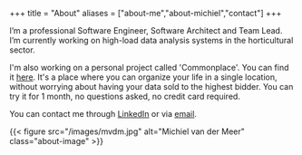 +++
title = "About"
aliases = ["about-me","about-michiel","contact"]
+++

I’m a professional Software Engineer, Software Architect and Team Lead. I’m currently working on high-load data analysis systems in the horticultural sector.

I'm also working on a personal project called 'Commonplace'. You can find it [here](https://commonplace.mvdm.io). It's a place where you can organize your life in a single location, without worrying about having your data sold to the highest bidder. You can try it for 1 month, no questions asked, no credit card required. 

You can contact me through [LinkedIn](https://www.linkedin.com/in/michielmeer/) or via [email](mailto:mvdm@hey.com).

{{< figure src="/images/mvdm.jpg" alt="Michiel van der Meer" class="about-image" >}}